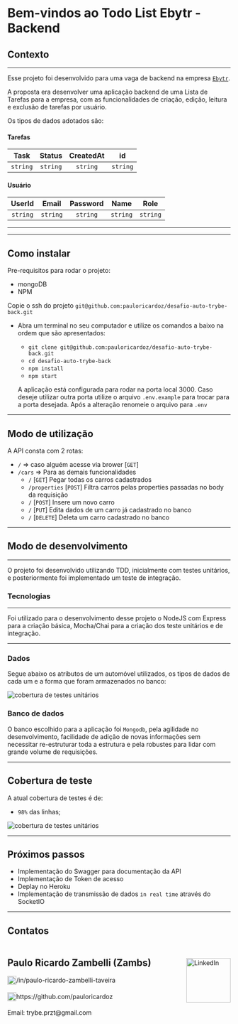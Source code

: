 # Bem-vindos ao Todo List Ebytr - Backend

## Contexto

---

Esse projeto foi desenvolvido para uma vaga de backend na empresa [`Ebytr`](www.betrybe.com).

A proposta era desenvolver uma aplicação backend de uma Lista de Tarefas para a empresa, com as funcionalidades de criação, edição, leitura e exclusão de tarefas por usuário.

Os tipos de dados adotados são:

#### Tarefas

|   Task   |  Status  |  CreatedAt |    id    | 
| :------: | :------: |  :------:  | :------: | 
| `string` | `string` |  `string`  | `string` | 

#### Usuário

|  UserId  |  Email   |  Password  |   Name   |   Role   | 
| :------: | :------: |  :------:  | :------: | :------: | 
| `string` | `string` |  `string`  | `string` | `string` |

---

---

## Como instalar

Pre-requisitos para rodar o projeto: 
- mongoDB
- NPM

Copie o ssh do projeto `git@github.com:pauloricardoz/desafio-auto-trybe-back.git`

* Abra um terminal no seu computador e utilize os comandos a baixo na ordem que são apresentados:

  * `git clone git@github.com:pauloricardoz/desafio-auto-trybe-back.git`
  * `cd desafio-auto-trybe-back`
  * `npm install`
  * `npm start`

  A aplicação está configurada para rodar na porta local 3000. Caso deseje utilizar outra porta utilize o arquivo `.env.example` para trocar para a porta desejada. Após a alteração renomeie o arquivo para `.env`

---

## Modo de utilização

A API consta com 2 rotas: 
* `/` => caso alguém acesse via brower [`GET`]
* `/cars` => Para as demais funcionalidades
  * `/` [`GET`]  Pegar todas os carros cadastrados
  * `/properties` [`POST`] Filtra carros pelas properties passadas no body da requisição
  * `/` [`POST`] Insere um novo carro
  * `/` [`PUT`]  Edita dados de um carro já cadastrado no banco
  * `/` [`DELETE`] Deleta um carro cadastrado no banco

---

## Modo de desenvolvimento

---

O projeto foi desenvolvido utilizando TDD, inicialmente com testes unitários, e posteriormente foi implementado um teste de integração.

### Tecnologias

---

Foi utilizado para o desenvolvimento desse projeto o NodeJS com Express para a criação básica, Mocha/Chai para a criação dos teste unitários e de integração.

---

### Dados

Segue abaixo os atributos de um automóvel utilizados, os tipos de dados de cada um e a forma que foram armazenados no banco:

![cobertura de testes unitários](./pictures/tabela-atributos.png)

### Banco de dados

O banco escolhido para a aplicação foi `Mongodb`, pela agilidade no desenvolvimento, facilidade de adição de novas informações sem necessitar re-estruturar toda a estrutura e pela robustes para lidar com grande volume de requisições.

---

## Cobertura de teste

A atual cobertura de testes é de: 
- `98%` das linhas;

![cobertura de testes unitários](./pictures/test-unit-coverage.png)

---

## Próximos passos

* Implementação do Swagger para documentação da API
* Implementação de Token de acesso
* Deplay no Heroku
* Implementação de transmissão de dados `in real time` através do SocketIO

---

## Contatos

<div style="display: flex; align-items: center; justify-content: space-between;">
  <div>
    <h2> Paulo Ricardo Zambelli (Zambs) </h2>
  <div style="display: flex; align-items: center;">
    <img src="./images/linkedIn_logo.jpg" alt="LinkedIn" style="width:20px;"/>  /in/paulo-ricardo-zambelli-taveira 
  </div>
  <br/>
  <div style="display: flex;align-items: center;">
    <img src="./images/github_logo.png" alt="LinkedIn" style="width:20px;"/> https://github.com/pauloricardoz
  </div>
  <br/>
  Email: trybe.przt@gmail.com
  </div>
    <img src="./images/Paulo Ricardo Zambelli Taveira0003.jpg" alt="LinkedIn" style="width:100px;"/> 
  </div>
<br/>

